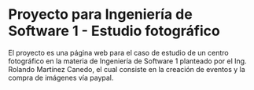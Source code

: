 # Proyecto para Ingeniería de Software 1 - Estudio fotográfico
El proyecto es una página web para el caso de estudio de un centro fotográfico en la materia de Ingeniería de Software 1 planteado por el 
Ing. Rolando Martínez Canedo, el cual consiste en la creación de eventos y la compra de imágenes vía paypal.
